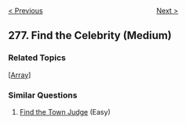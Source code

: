<!--|This file generated by command(leetcode description); DO NOT EDIT.    |-->
<!--+----------------------------------------------------------------------+-->
<!--|@author    Openset <openset.wang@gmail.com>                           |-->
<!--|@link      https://github.com/openset                                 |-->
<!--|@home      https://github.com/openset/leetcode                        |-->
<!--+----------------------------------------------------------------------+-->

[< Previous](https://github.com/openset/leetcode/tree/master/problems/paint-fence "Paint Fence")
　　　　　　　　　　　　　　　　
[Next >](https://github.com/openset/leetcode/tree/master/problems/first-bad-version "First Bad Version")

## 277. Find the Celebrity (Medium)



### Related Topics
  [[Array](https://github.com/openset/leetcode/tree/master/tag/array/README.md)]

### Similar Questions
  1. [Find the Town Judge](https://github.com/openset/leetcode/tree/master/problems/find-the-town-judge) (Easy)
